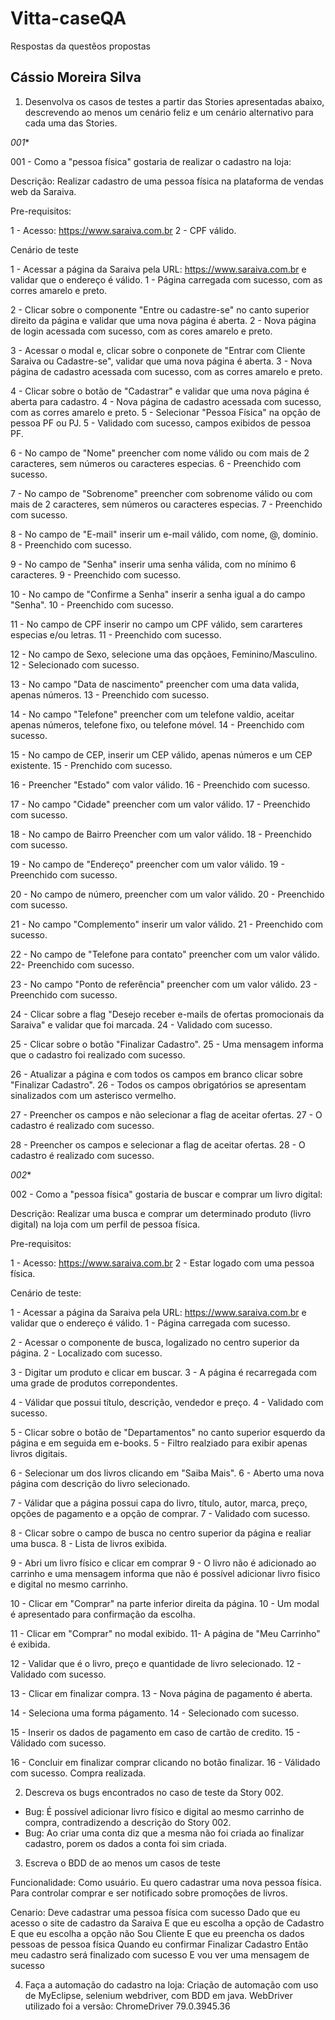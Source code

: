 # Vitta-caseQA
Respostas da questẽos propostas

## Cássio Moreira Silva

1. Desenvolva os casos de testes a partir das Stories apresentadas abaixo, descrevendo ao menos um cenário feliz e um cenário alternativo para cada uma das Stories.
  
  *001**

001 - Como a "pessoa física" gostaria de realizar o cadastro na loja:

Descrição: Realizar cadastro de uma pessoa física na plataforma de vendas web da Saraiva.

Pre-requisitos:

1 - Acesso: https://www.saraiva.com.br
2 - CPF válido.

Cenário de teste

1 - Acessar a página da Saraiva pela URL: https://www.saraiva.com.br e validar que o endereço é válido.
1 - Página carregada com sucesso, com as corres amarelo e preto.

2 - Clicar sobre o componente "Entre ou cadastre-se" no canto superior direito da página e validar que uma nova página é aberta.
2 - Nova página de login acessada com sucesso, com as cores amarelo e preto.

3 - Acessar o modal e, clicar sobre o conponete de "Entrar com Cliente Saraiva ou Cadastre-se", validar que uma nova página é aberta.
3 - Nova página de cadastro acessada com sucesso, com as corres amarelo e preto.

4 - Clicar sobre o botão de "Cadastrar" e validar que uma nova página é aberta para cadastro.
4 - Nova página de cadastro acessada com sucesso, com as corres amarelo e preto.
5 - Selecionar "Pessoa Física" na opção de pessoa PF ou PJ.
5 -  Validado com sucesso, campos exibidos de pessoa PF.

6 - No campo de "Nome" preencher com nome válido ou com mais de 2 caracteres, sem números ou caracteres especias.
6 - Preenchido com sucesso.

7 - No campo de "Sobrenome" preencher com sobrenome válido ou com mais de 2 caracteres, sem números ou caracteres especias.
7 - Preenchido com sucesso.

8 - No campo de "E-mail" inserir um e-mail válido, com nome, @, dominio.
8 - Preenchido com sucesso.

9 - No campo de "Senha" inserir uma senha válida, com no mínimo 6 caracteres.
9 - Preenchido com sucesso.

10 - No campo de "Confirme a Senha" inserir a senha igual a do campo "Senha".
10 - Preenchido com sucesso.

11 - No campo de CPF inserir no campo um CPF válido, sem cararteres especias e/ou letras.
11 - Preenchido com sucesso.

12 - No campo de Sexo, selecione uma das opçãoes, Feminino/Masculino.
12 - Selecionado com sucesso.

13 - No campo "Data de nascimento" preencher com uma data valida, apenas números.
13 - Preenchido com sucesso.

14 - No campo "Telefone" preencher com um telefone valdio, aceitar apenas números, telefone fixo, ou telefone móvel.
14 - Preenchido com sucesso.

15 - No campo de CEP, inserir um CEP válido, apenas números e um CEP existente.
15 - Prenchido com sucesso.

16 - Preencher "Estado" com valor válido.
16 - Preenchido com sucesso.

17 - No campo "Cidade" preencher com um valor válido.
17 - Preenchido com sucesso.

18 - No campo de Bairro Preencher com um valor válido.
18 - Preenchido com sucesso.

19 - No campo de "Endereço" preencher com um valor válido.
19 - Preenchido com sucesso.

20 - No campo de número, preencher com um valor válido.
20 - Preenchido com sucesso.

21 - No campo "Complemento" inserir um valor válido.
21 - Preenchido com sucesso.

22 - No campo de "Telefone para contato" preencher com um valor válido.
22- Preenchido com sucesso.

23 - No campo "Ponto de referência" preencher com um valor válido.
23 - Preenchido com sucesso.

24 - Clicar sobre a flag "Desejo receber e-mails de ofertas promocionais da Saraiva" e validar que foi marcada.
24 - Validado com sucesso.

25 - Clicar sobre o botão "Finalizar Cadastro".
25 - Uma mensagem informa que o cadastro foi realizado com sucesso.

26 - Atualizar a página e com todos os campos em branco clicar sobre "Finalizar Cadastro".
26 - Todos os campos obrigatórios se apresentam sinalizados com um asterisco vermelho.

27 - Preencher os campos e não selecionar a flag de aceitar ofertas.
27 - O cadastro é realizado com sucesso.

28 - Preencher os campos e selecionar a flag de aceitar ofertas.
28 - O cadastro é realizado com sucesso.

*002**

002 - Como a "pessoa física" gostaria de buscar e comprar um livro digital:

Descrição: Realizar uma busca e comprar um determinado produto (livro digital) na loja com um perfil de pessoa física.

Pre-requisitos:

1 - Acesso: https://www.saraiva.com.br
2 - Estar logado com uma pessoa física.

Cenário de teste:

1 - Acessar a página da Saraiva pela URL: https://www.saraiva.com.br e validar que o endereço é válido.
1 - Página carregada com sucesso.

2 - Acessar o componente de busca, logalizado no centro superior da página.
2 - Localizado com sucesso.

3 - Digitar um produto e clicar em buscar.
3 - A página é recarregada com uma grade de produtos correpondentes.

4 - Válidar que possui título, descrição, vendedor e preço.
4 - Validado com sucesso.

5 - Clicar sobre o botão de "Departamentos" no canto superior esquerdo da página e em seguida em e-books.
5 - Filtro realziado para exibir apenas livros digitais.

6 - Selecionar um dos livros clicando em "Saiba Mais".
6 - Aberto uma nova página com descrição do livro selecionado.

7 - Válidar que a página possui capa do livro, título, autor, marca, preço, opções de pagamento e a opção de comprar.
7 - Validado com sucesso.

8 - Clicar sobre o campo de busca no centro superior da página e realiar uma busca.
8 - Lista de livros exibida.

9 - Abri um livro físico e clicar em comprar
9 - O livro não é adicionado ao carrinho e uma mensagem informa que não é possível adicionar livro fisico e digital no mesmo carrinho.

10 - Clicar em "Comprar" na parte inferior direita da página.
10 - Um modal é apresentado para confirmação da escolha.

11 - Clicar em "Comprar" no modal exibido.
11- A página de "Meu Carrinho" é exibida.

12 - Validar que é o livro, preço e quantidade de livro selecionado.
12 - Validado com sucesso.

13 - Clicar em finalizar compra.
13 - Nova página de pagamento é aberta.

14 - Seleciona uma forma págamento.
14 - Selecionado com sucesso.

15 - Inserir os dados de pagamento em caso de cartão de credito.
15 - Válidado com sucesso.

16 - Concluir em finalizar comprar clicando no botão finalizar.
16 - Válidado com sucesso. Compra realizada.

2. Descreva os bugs encontrados no caso de teste da Story 002.

- Bug: É possível adicionar livro físico e digital ao mesmo carrinho de compra, contradizendo a descrição do Story 002.
- Bug: Ao criar uma conta diz que a mesma não foi criada ao finalizar cadastro, porem os dados a conta foi sim criada.

3. Escreva o BDD de ao menos um casos de teste

Funcionalidade: Como usuário. Eu quero cadastrar uma nova pessoa física. Para controlar comprar e ser notificado sobre promoções de livros.

Cenario: Deve cadastrar uma pessoa física com sucesso
    Dado que eu acesso o site de cadastro da Saraiva 
    E que eu escolha a opção de Cadastro
    E que eu escolha a opção não Sou Cliente
    E que eu preencha os dados pessoas de pessoa física
    Quando eu confirmar Finalizar Cadastro
    Então meu cadastro será finalizado com sucesso
    E vou ver uma mensagem de sucesso

4. Faça a automação do cadastro na loja:
Criação de automação com uso de MyEclipse, selenium webdriver, com BDD em java.
WebDriver utilizado foi a versão: ChromeDriver 79.0.3945.36
